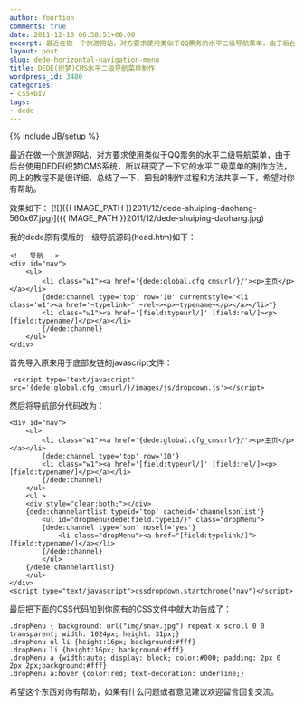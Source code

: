 ```yaml
---
author: Yourtion
comments: true
date: 2011-12-10 06:58:51+00:00
excerpt: 最近在做一个旅游网站，对方要求使用类似于QQ票务的水平二级导航菜单，由于后台使用DEDE(织梦)CMS系统，所以研究了一下它的水平二级菜单的制作方法，网上的教程不是很详细，总结了一下，把我的制作过程和方法共享一下，希望对你有帮助。
layout: post
slug: dede-horizontal-navigation-menu
title: DEDE(织梦)CMS水平二级导航菜单制作
wordpress_id: 3480
categories:
- CSS+DIV
tags:
- dede
---
```

{% include JB/setup %}

最近在做一个旅游网站，对方要求使用类似于QQ票务的水平二级导航菜单，由于后台使用DEDE(织梦)CMS系统，所以研究了一下它的水平二级菜单的制作方法，网上的教程不是很详细，总结了一下，把我的制作过程和方法共享一下，希望对你有帮助。

效果如下：
[![]({{ IMAGE_PATH }}2011/12/dede-shuiping-daohang-560x67.jpg)]({{ IMAGE_PATH }}2011/12/dede-shuiping-daohang.jpg)

我的dede原有模版的一级导航源码(head.htm)如下：

```
<!-- 导航 -->
<div id="nav">
	<ul>
		<li class="w1"><a href='{dede:global.cfg_cmsurl/}/'><p>主页</p></a></li>
      	{dede:channel type='top' row='10' currentstyle="<li class='w1'><a href='~typelink~' ~rel~><p>~typename~</p></a></li>"}
      	<li class="w1"><a href='[field:typeurl/]' [field:rel/]><p>[field:typename/]</p></a></li>
      	{/dede:channel}
	</ul>
</div>
```

首先导入原来用于底部友链的javascript文件：

```
 <script type='text/javascript' src='{dede:global.cfg_cmsurl/}/images/js/dropdown.js'></script>
```

然后将导航部分代码改为：

```
<div id="nav">
	<ul>
		<li class="w1"><a href='{dede:global.cfg_cmsurl/}/'><p>主页</p></a></li>
		{dede:channel type='top' row='10'}
		<li class="w1"><a href='[field:typeurl/]' [field:rel/]><p>[field:typename/]</p></a></li>
		{/dede:channel}
    </ul>
    <ul >
	<div style="clear:both;"></div>
	{dede:channelartlist typeid='top' cacheid='channelsonlist'}
		<ul id="dropmenu{dede:field.typeid/}" class="dropMenu">
		{dede:channel type='son' noself='yes'}  
			<li class="dropMenu"><a href="[field:typelink/]">[field:typename/]</a></li>
		{/dede:channel}
		</ul>
	{/dede:channelartlist}
	</ul>
</div>
<script type="text/javascript">cssdropdown.startchrome("nav")</script>
```

最后把下面的CSS代码加到你原有的CSS文件中就大功告成了：

```
.dropMenu { background: url("img/snav.jpg") repeat-x scroll 0 0 transparent; width: 1024px; height: 31px;}
.dropMenu ul li {height:16px; background:#fff}
.dropMenu li {height:16px; background:#fff}
.dropMenu a {width:auto; display: block; color:#000; padding: 2px 0 2px 2px;background:#fff}
.dropMenu a:hover {color:red; text-decoration: underline;}
```

希望这个东西对你有帮助，如果有什么问题或者意见建议欢迎留言回复交流。


